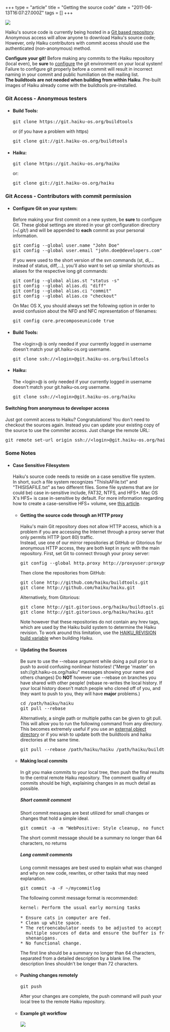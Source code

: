 +++
type = "article"
title = "Getting the source code"
date = "2011-06-13T16:07:27.000Z"
tags = []
+++

<span class="right"><img src='/images/archive_64.png'></span>

<p>
Haiku's source code is currently being hosted in a <a href="http://git-scm.com/" target="_blank">Git based repository</a>. Anonymous access will allow anyone to download Haiku's source code; However, only Haiku contributors with commit access should use the authenticated (non-anonymous) method.
</p>

<div class="alert alert-danger">
<strong>Configure your git!</strong> Before making any commits to the Haiku repository (local even), be <strong>sure</strong> to <a href="#configure_env">configure</a> the git environment on your local system! Failure to configure git properly before a commit will result in incorrect naming in your commit and public humiliation on the mailing list.</div>

<div class="alert alert-warning">
<strong>The buildtools are not needed when building from within Haiku</strong>. Pre-built images of Haiku already come with the buildtools pre-installed.
</div>

<a name="anon_access"></a>
<h3>Git Access - Anonymous testers</h3>
<ul>
<li><h4>Build Tools:</h4>
<pre class="terminal">
git clone https://git.haiku-os.org/buildtools
</pre>
or (if you have a problem with https)
<pre class="terminal">
git clone git://git.haiku-os.org/buildtools
</pre>
</li>

<li><h4>Haiku:</h4>
<pre class="terminal">
git clone https://git.haiku-os.org/haiku
</pre>
or:
<pre class="terminal">
git clone git://git.haiku-os.org/haiku
</pre>
</li>
</ul>

<a name="dev_access"></a>
<h3>Git Access - Contributors with commit permission</h3>
<ul>
<li><h4>Configure Git on your system:<a name="configure_env"></a></h4>
<p>Before making your first commit on a new system, be <strong>sure</strong> to configure Git. These global settings are stored in your git configuration directory (~/.git/) and will be appended to <strong>each</strong> commit as your personal information.</p>
<pre class="terminal">
git config --global user.name "John Doe"
git config --global user.email "john.doe@developers.com"
</pre>
If you were used to the short version of the svn commands (st, di,... instead of status, diff,...), you'll also want to set up similar shortcuts as aliases for the respective long git commands:
<pre class="terminal">
git config --global alias.st "status -s"
git config --global alias.di "diff"
git config --global alias.ci "commit"
git config --global alias.co "checkout"
</pre>
On Mac OS X, you should always set the following option in order to avoid confusion about the NFD and NFC representation of filenames:
<pre class="terminal">
git config core.precomposeunicode true 
</pre>
</li>

<li><h4>Build Tools:</h4>
The &lt;login&gt;@ is only needed if your currently logged in username doesn't match your git.haiku-os.org username.
<pre class="terminal">
git clone ssh://&lt;login&gt;@git.haiku-os.org/buildtools
</pre>
</li>

<li><h4>Haiku:</h4>
The &lt;login&gt;@ is only needed if your currently logged in username doesn't match your git.haiku-os.org username.
<pre class="terminal">
git clone ssh://&lt;login&gt;@git.haiku-os.org/haiku
</pre>
</li>
</ul>

<h4>Switching from anonymous to developer access</h4>
<p>Just got commit access to Haiku? Congratulations! You don't need to checkout the sources again. Instead you can update your existing copy of the source to use the commiter access. Just change the remote URL:</p>

<pre class="terminal">
git remote set-url origin ssh://&lt;login&gt;@git.haiku-os.org/haiku
</pre>

<h3>Some Notes</h3>
<ul>
<li><h4>Case Sensitive Filesystem</h4>
<div class="alert alert-warning">
Haiku's source code needs to reside on a case sensitive file system. 
</div>
In short, such a file system recognizes "ThisIsAFile.txt" and "THISISAFILE.txt" as two different files. Some file systems that are (or could be) case in-sensitive include, FAT32, NTFS, and HFS+. Mac OS X's HFS+ is case in-sensitive by default. For more information regarding how to create a case-sensitive HFS+ volume, see <a href="/documents/dev/how_build_haiku_mac_os_x#part_diskimage">this article</a>.
</li>
<ul>
<a name="proxy_access"></a>
<li><h4>Getting the source code through an HTTP proxy</h4>
<div class="alert alert-warning">
Haiku's main Git repository does not allow HTTP access, which is a problem if you are accessing the Internet through a proxy server that only permits HTTP (port 80) traffic.
</div>
Instead, use one of our mirror repositories at GitHub or Gitorious for anonymous HTTP access, they are both kept in sync with the main repository. First, set Git to connect through your proxy server:
<pre class="terminal">
git config --global http.proxy http://proxyuser:proxypwd@proxy.server.com:8080
</pre>
Then clone the repositories from GitHub:
<pre class="terminal">
git clone http://github.com/haiku/buildtools.git
git clone http://github.com/haiku/haiku.git
</pre>
Alternatively, from Gitorious:
<pre class="terminal">
git clone http://git.gitorious.org/haiku/buildtools.git
git clone http://git.gitorious.org/haiku/haiku.git
</pre>
Note however that these repositories do not contain any hrev tags, which are used by the Haiku build system to determine the Haiku revision. To work around this limitation, use the <a href="https://cgit.haiku-os.org/haiku/tree/build/jam/UserBuildConfig.ReadMe" target="_blank">HAIKU_REVISION build variable</a> when building Haiku.
</li>
<li><h4>Updating the Sources</h4>
<div class="alert alert-danger">
Be sure to use the --rebase argument while doing a pull prior to a push to avoid confusing nonlinear histories! ("Merge 'master' on ssh://git.haiku-os.org/haiku" messages showing your name and others changes) Do <b>NOT</b> however use --rebase on branches you have shared with other people! (rebase re-writes the local history. If your local history doesn't match people who cloned off of you, and they want to push to you, they will have <b>major</b> problems.)
</div>
<pre class="terminal">
cd /path/haiku/haiku
git pull --rebase
</pre>
Alternatively, a single path or multiple paths can be given to <span class="cli">git pull</span>. This will allow you to run the following command from any directory. This becomes extremely useful if you use an <a href="/guides/building/configure/different-generated">external object directory</a> or if you wish to update both the buildtools and haiku directories at the same time.
<pre class="terminal">git pull --rebase /path/haiku/haiku /path/haiku/buildtools</pre>
</li>
<li><h4>Making local commits</h4>

In git you make commits to your local tree, then push the final results to the central remote Haiku repository. The comment quality of commits should be high, explaining changes in as much detail as possible.

<h5>Short commit comment</h5>
Short commit messages are best utilized for small changes or changes that hold a simple ideal.
<pre class="terminal">
git commit -a -m "WebPositive: Style cleanup, no functional change"
</pre>

The short commit message should be a summary no longer than 64 characters, no returns

<h5>Long commit comments</h5>
Long commit messages are best used to explain what was changed and why on new code, rewrites, or other tasks that may need explanation.

<pre class="terminal">
git commit -a -F ~/mycommitlog
</pre>

The following commit message format is recommended:
<pre class="terminal">kernel: Perform the usual early morning tasks

* Ensure cats in computer are fed.
* Clean up white space.
* The retroencabulator needs to be adjusted to accept input from
  multiple sources of data and ensure the buffer is free for
  shenanigans.
* No functional change.</pre>
The first line should be a summary no longer than 64 characters, separated from a detailed description by a blank line. The description lines shouldn't be longer than 72 characters.

</li>
<li><h4>Pushing changes remotely</h4>
<pre class="terminal">
git push
</pre>
After your changes are complete, the push command will push your local tree to the remote Haiku repository.
</li>
<li><h4>Example git workflow</h4>
<img src='/files/gitProcess_0.png'>
</li>
</ul>
